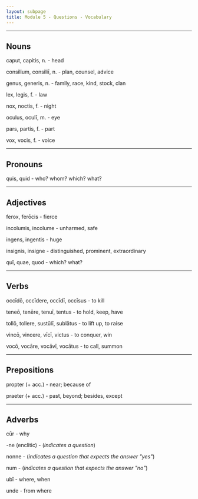 ```yaml
---
layout: subpage
title: Module 5 - Questions - Vocabulary
---
```


***

## Nouns

caput, capitis, n. - head

consilium, consiliī, n. - plan, counsel, advice

genus, generis, n. - family, race, kind, stock, clan

lex, legis, f. - law

nox, noctis, f. - night

oculus, oculī, m. - eye

pars, partis, f. - part

vox, vocis, f. - voice

***

## Pronouns

quis, quid - who? whom? which? what?

***

## Adjectives

ferox, ferōcis - fierce

incolumis, incolume - unharmed, safe

ingens, ingentis - huge

insignis, insigne - distinguished, prominent, extraordinary

quī, quae, quod - which? what?

***

## Verbs

occīdō, occīdere, occīdī, occīsus - to kill

teneō, tenēre, tenuī, tentus - to hold, keep, have

tollō, tollere, sustūlī, sublātus - to lift up, to raise

vincō, vincere, vīcī, victus - to conquer, win

vocō, vocāre, vocāvī, vocātus - to call, summon

***

## Prepositions

propter (+ acc.) - near; because of

praeter (+ acc.) - past, beyond; besides, except

***

## Adverbs

cūr - why

-ne (enclitic) - (*indicates a question*)

nonne - (*indicates a question that expects the answer "yes"*)

num - (*indicates a question that expects the answer "no"*)

ubī - where, when

unde - from where
